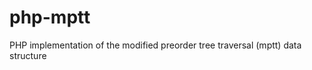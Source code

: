 php-mptt
========

PHP implementation of the modified preorder tree traversal (mptt) data structure
